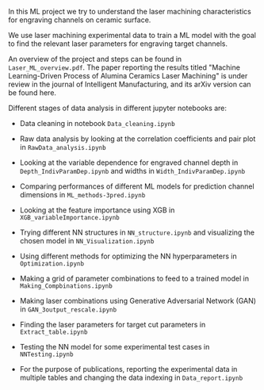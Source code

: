 In this ML project we try to understand the laser machining characteristics for engraving channels on ceramic surface. 

We use laser machining experimental data to train a ML model with the goal to 
find the relevant laser parameters for engraving target channels.

An overview of the project and steps can be found in `Laser_ML_overview.pdf`. The paper reporting the results titled "Machine Learning-Driven Process of Alumina Ceramics Laser Machining" is under review in the journal of Intelligent Manufacturing, and its arXiv version can be found here. 


Different stages of data analysis in different jupyter notebooks are:

- Data cleaning in notebook `Data_cleaning.ipynb`

- Raw data analysis by looking at the correlation coefficients and pair plot in `RawData_analysis.ipynb`

- Looking at the variable dependence for engraved channel depth in `Depth_IndivParamDep.ipynb` and widths in `Width_IndivParamDep.ipynb`

- Comparing performances of different ML models for prediction channel dimensions in `ML_methods-3pred.ipynb`

- Looking at the feature importance using XGB in `XGB_variableImportance.ipynb`

- Trying different NN structures in `NN_structure.ipynb` and visualizing the chosen model in `NN_Visualization.ipynb`

- Using different methods for optimizing the NN hyperparameters in `Optimization.ipynb`

- Making a grid of parameter combinations to feed to a trained model in `Making_Compbinations.ipynb`

- Making laser combinations using Generative Adversarial Network (GAN) in `GAN_3output_rescale.ipynb`

- Finding the laser parameters for target cut parameters in `Extract_table.ipynb`

- Testing the NN model for some experimental test cases in `NNTesting.ipynb`

- For the purpose of publications, reporting the experimental data in multiple tables and changing the data indexing in `Data_report.ipynb`

 


